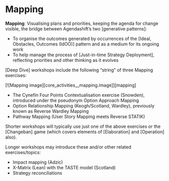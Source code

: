 # Mapping

**Mapping**: Visualising plans and priorities, keeping the agenda for change visible, the bridge between Agendashift’s two [generative patterns]:

  * To organise the outcomes generated by occurrences of the [Ideal, Obstacles, Outcomes (IdOO)] pattern and as a medium for its ongoing work
  * To help manage the process of [Just-in-time Strategy Deployment], reflecting priorities and other thinking as it evolves

[Deep Dive] workshops include the following “string” of three Mapping exercises:

[![Mapping image][core_activities__mapping.image]][mapping]

  * The Cynefin Four Points Contextualisation exercise (Snowden), introduced under the pseudonym Option Approach Mapping
  * Option Relationship Mapping (Keogh/Scotland, Wardley), previously known as Reverse Wardley Mapping
  * Pathway Mapping (User Story Mapping meets Reverse STATIK)

Shorter workshops will typically use just one of the above exercises or the [Changeban] game (which covers elements of [Elaboration] and [Operation] also).

Longer workshops may introduce these and/or other related exercises/topics:

  * Impact mapping (Adzic)
  * X-Matrix (Lean) with the TASTE model (Scotland)
  * Strategy reconciliations
